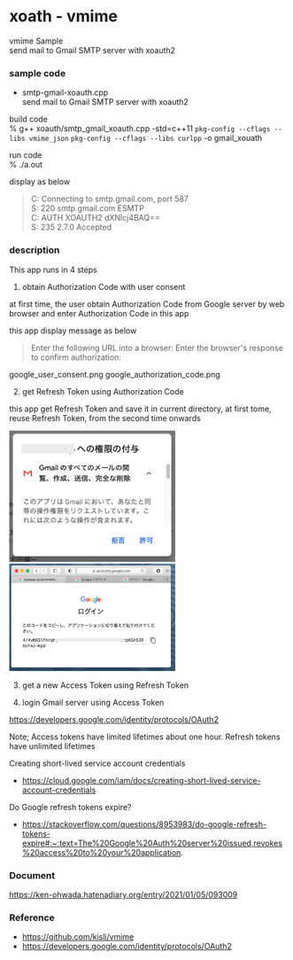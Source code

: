 xoath - vmime
===============

vmime Sample <br/>
send mail to Gmail SMTP server with xoauth2 <br/>


### sample code
- smtp-gmail-xoauth.cpp <br/>
send mail to Gmail SMTP server with xoauth2 <br/>

build code <br/>
% g++ xoauth/smtp_gmail_xoauth.cpp -std=c++11 `pkg-config --cflags --libs vmime_json` `pkg-config --cflags --libs curlpp` -o gmail_xouath <br/>  

run code <br/>
% ./a.out <br/>

display as below <br/>
> C: Connecting to smtp.gmail.com, port 587 <br/>
> S: 220 smtp.gmail.com ESMTP  <br/>
> C: AUTH XOAUTH2 dXNlcj4BAQ== <br/>
> S: 235 2.7.0 Accepted <br/>


### description
This app runs in 4 steps

1. obtain Authorization Code with user consent 

 at first time,  the user obtain Authorization Code from Google server by web browser
and enter Authorization Code in this app

this app display message as below
> Enter the following URL into a browser:
> Enter the browser's response to confirm authorization:

google_user_consent.png
google_authorization_code.png

2. get Refresh Token using Authorization Code

this app get Refresh Token
and save it in current directory,  at first tome, 
reuse Refresh Token, from the second time onwards

<img src="https://raw.githubusercontent.com/ohwada/MAC_cpp_Samples/master/vmime/setup/images/google_user_consent.png" width="300" />

<img src="https://raw.githubusercontent.com/ohwada/MAC_cpp_Samples/master/vmime/setup/images/google_authorization_code.png" width="300" />


3. get a new Access Token using Refresh Token

4. login Gmail server using Access Token

https://developers.google.com/identity/protocols/OAuth2

Note;
Access tokens have limited lifetimes about one hour.
Refresh tokens have unlimited lifetimes

Creating short-lived service account credentials
- https://cloud.google.com/iam/docs/creating-short-lived-service-account-credentials

Do Google refresh tokens expire?
- https://stackoverflow.com/questions/8953983/do-google-refresh-tokens-expire#:~:text=The%20Google%20Auth%20server%20issued,revokes%20access%20to%20your%20application.


### Document
https://ken-ohwada.hatenadiary.org/entry/2021/01/05/093009

### Reference 
- https://github.com/kisli/vmime
- https://developers.google.com/identity/protocols/OAuth2

